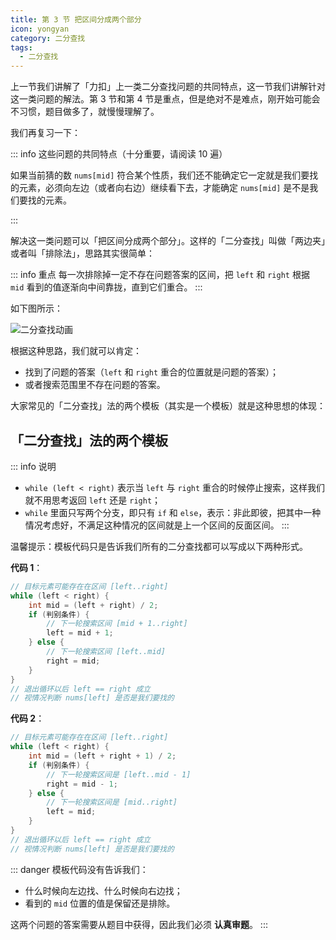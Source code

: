 ```yaml
---
title: 第 3 节 把区间分成两个部分
icon: yongyan
category: 二分查找
tags:
  - 二分查找
---
```


上一节我们讲解了「力扣」上一类二分查找问题的共同特点，这一节我们讲解针对这一类问题的解法。第 3 节和第 4 节是重点，但是绝对不是难点，刚开始可能会不习惯，题目做多了，就慢慢理解了。

我们再复习一下：

::: info 这些问题的共同特点（十分重要，请阅读 10 遍）

如果当前猜的数 `nums[mid]` 符合某个性质，我们还不能确定它一定就是我们要找的元素，必须向左边（或者向右边）继续看下去，才能确定 `nums[mid]` 是不是我们要找的元素。

:::

解决这一类问题可以「把区间分成两个部分」。这样的「二分查找」叫做「两边夹」或者叫「排除法」，思路其实很简单：

::: info 重点
每一次排除掉一定不存在问题答案的区间，把 `left` 和 `right` 根据 `mid` 看到的值逐渐向中间靠拢，直到它们重合。
:::

如下图所示：

![二分查找动画](https://tva1.sinaimg.cn/large/008i3skNgy1gxavzkufbmg30u00gwwjo.gif)

根据这种思路，我们就可以肯定：

+ 找到了问题的答案（`left` 和 `right` 重合的位置就是问题的答案）；
+ 或者搜索范围里不存在问题的答案。

大家常见的「二分查找」法的两个模板（其实是一个模板）就是这种思想的体现：

## 「二分查找」法的两个模板

::: info  说明
+ `while (left < right)` 表示当 `left` 与 `right` 重合的时候停止搜索，这样我们就不用思考返回 `left` 还是 `right`；
+ `while` 里面只写两个分支，即只有 `if` 和 `else`，表示：非此即彼，把其中一种情况考虑好，不满足这种情况的区间就是上一个区间的反面区间。
:::

温馨提示：模板代码只是告诉我们所有的二分查找都可以写成以下两种形式。


**代码 1**：

```java
// 目标元素可能存在在区间 [left..right]
while (left < right) {
    int mid = (left + right) / 2;
    if (判别条件) {
        // 下一轮搜索区间 [mid + 1..right]
        left = mid + 1;
    } else {
        // 下一轮搜索区间 [left..mid]
        right = mid;
    }
}
// 退出循环以后 left == right 成立
// 视情况判断 nums[left] 是否是我们要找的
```

**代码 2**：

```java
// 目标元素可能存在在区间 [left..right]
while (left < right) {
    int mid = (left + right + 1) / 2;
    if (判别条件) {
        // 下一轮搜索区间是 [left..mid - 1]
        right = mid - 1;
    } else {
        // 下一轮搜索区间是 [mid..right]
        left = mid;
    }
}
// 退出循环以后 left == right 成立
// 视情况判断 nums[left] 是否是我们要找的
```



::: danger 模板代码没有告诉我们：
+ 什么时候向左边找、什么时候向右边找；
+ 看到的 `mid` 位置的值是保留还是排除。  

这两个问题的答案需要从题目中获得，因此我们必须 **认真审题**。
:::





